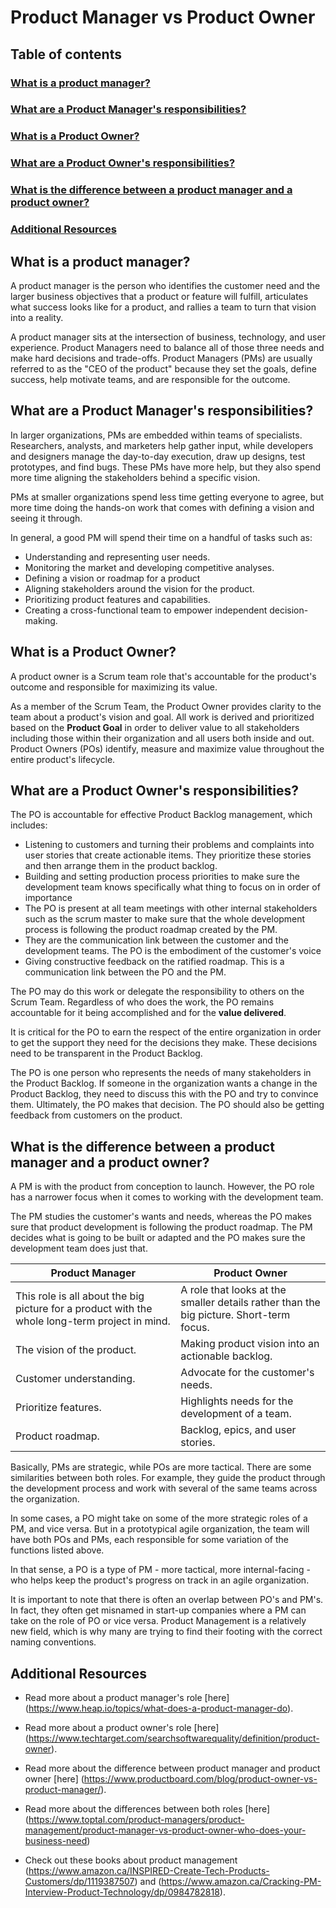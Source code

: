 # Product Manager vs Product Owner

## Table of contents
### [What is a product manager?](#what-is-a-product-manager)
### [What are a Product Manager's responsibilities?](#what-are-a-product-managers-responsibilities)
### [What is a Product Owner?](#what-is-a-product-owner)
### [What are a Product Owner's responsibilities?](#what-are-a-product-owners-responsibilities)
### [What is the difference between a product manager and a product owner?](#what-is-the-difference-between-a-product-manager-and-a-product-owner)

### [Additional Resources](#additional-resources)

## What is a product manager?
A product manager is the person who identifies the customer need and the larger business objectives that a product or feature will fulfill, articulates what success looks like for a product, and rallies a team to turn that vision into a reality. 

A product manager sits at the intersection of business, technology, and user experience. Product Managers need to balance all of those three needs and make hard decisions and trade-offs. Product Managers (PMs) are usually referred to as the "CEO of the product" because they set the goals, define success, help motivate teams, and are responsible for the outcome.

## What are a Product Manager's responsibilities?

In larger organizations, PMs are embedded within teams of specialists. Researchers, analysts, and marketers help gather input, while developers and designers manage the day-to-day execution, draw up designs, test prototypes, and find bugs. These PMs have more help, but they also spend more time aligning the stakeholders behind a specific vision.

PMs at smaller organizations spend less time getting everyone to agree, but more time doing the hands-on work that comes with defining a vision and seeing it through.

In general, a good PM will spend their time on a handful of tasks such as:
* Understanding and representing user needs.
* Monitoring the market and developing competitive analyses.
* Defining a vision or roadmap for a product
* Aligning stakeholders around the vision for the product.
* Prioritizing product features and capabilities.
* Creating a cross-functional team to empower independent decision-making.

## What is a Product Owner?

A product owner is a Scrum team role that's accountable for the product's outcome and responsible for maximizing its value.

As a member of the Scrum Team, the Product Owner provides clarity to the team about a product's vision and goal. All work is derived and prioritized based on the **Product Goal** in order to deliver value to all stakeholders including those within their organization and all users both inside and out. Product Owners (POs) identify, measure and maximize value throughout the entire product's lifecycle.

## What are a Product Owner's responsibilities?

The PO is accountable for effective Product Backlog management, which includes:

* Listening to customers and turning their problems and complaints into user stories that create actionable items. They prioritize these stories and then arrange them in the product backlog.
* Building and setting production process priorities to make sure the development team knows specifically what thing to focus on in order of importance
* The PO is present at all team meetings with other internal stakeholders such as the scrum master to make sure that the whole development process is following the product roadmap created by the PM.
* They are the communication link between the customer and the development teams. The PO is the embodiment of the customer's voice
* Giving constructive feedback on the ratified roadmap. This is a communication link between the PO and the PM.

The PO may do this work or delegate the responsibility to others on the Scrum Team. Regardless of who does the work, the PO remains accountable for it being accomplished and for the **value delivered**.

It is critical for the PO to earn the respect of the entire organization in order to get the support they need for the decisions they make. These decisions need to be transparent in the Product Backlog.

The PO is one person who represents the needs of many stakeholders in the Product Backlog. If someone in the organization wants a change in the Product Backlog, they need to discuss this with the PO and try to convince them. Ultimately, the PO makes that decision. The PO should also be getting feedback from customers on the product.

## What is the difference between a product manager and a product owner?

A PM is with the product from conception to launch. However, the PO role has a narrower focus when it comes to working with the development team.

The PM studies the customer's wants and needs, whereas the PO makes sure that product development is following the product roadmap. The PM decides what is going to be built or adapted and the PO makes sure the development team does just that.

| Product Manager | Product Owner |
|-----------------|---------------|
| This role is all about the big picture for a product with the whole long-term project in mind. | A role that looks at the smaller details rather than the big picture. Short-term focus.|
| The vision of the product. | Making product vision into an actionable backlog. |
| Customer understanding. | Advocate for the customer's needs. |
| Prioritize features. | Highlights needs for the development of a team. |
| Product roadmap. | Backlog, epics, and user stories. |

Basically, PMs are strategic, while POs are more tactical. There are some similarities between both roles. For example, they guide the product through the development process and work with several of the same teams across the organization.

In some cases, a PO might take on some of the more strategic roles of a PM, and vice versa. But in a prototypical agile organization, the team will have both POs and PMs, each responsible for some variation of the functions listed above.

In that sense, a PO is a type of PM - more tactical, more internal-facing - who helps keep the product's progress on track in an agile organization.

It is important to note that there is often an overlap between PO's and PM's. In fact, they often get misnamed in start-up companies where a PM can take on the role of PO or vice versa. Product Management is a relatively new field, which is why many are trying to find their footing with the correct naming conventions.

## Additional Resources

- Read more about a product manager's role [here] (https://www.heap.io/topics/what-does-a-product-manager-do).

- Read more about a product owner's role [here] (https://www.techtarget.com/searchsoftwarequality/definition/product-owner).

- Read more about the difference between product manager and product owner [here] (https://www.productboard.com/blog/product-owner-vs-product-manager/).

- Read more about the differences between both roles [here] (https://www.toptal.com/product-managers/product-management/product-manager-vs-product-owner-who-does-your-business-need)

- Check out these books about product management (https://www.amazon.ca/INSPIRED-Create-Tech-Products-Customers/dp/1119387507) and (https://www.amazon.ca/Cracking-PM-Interview-Product-Technology/dp/0984782818).
